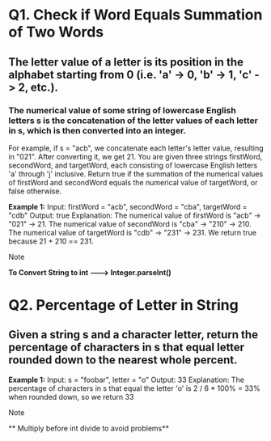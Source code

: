 # Q1. Check if Word Equals Summation of Two Words

## The letter value of a letter is its position in the alphabet starting from 0 (i.e. 'a' -> 0, 'b' -> 1, 'c' -> 2, etc.).
 
### The numerical value of some string of lowercase English letters s is the concatenation of the letter values of each letter in s, which is then converted into an integer.

 For example, if s = "acb", we concatenate each letter's letter value, resulting in 
"021". After converting it, we get 21.
 You are given three strings firstWord, secondWord, and targetWord, each consisting of 
lowercase English letters 'a' through 'j' inclusive.
 Return true if the summation of the numerical values of firstWord and secondWord 
equals the numerical value of targetWord, or false otherwise.
 
**Example 1:**
 Input: firstWord = "acb", secondWord = "cba", targetWord = "cdb"
 Output: true
 Explanation:
 The numerical value of firstWord is "acb" -> "021" -> 21.
 The numerical value of secondWord is "cba" -> "210" -> 210.
 The numerical value of targetWord is "cdb" -> "231" -> 231.
 We return true because 21 + 210 == 231.

 > [!NOTE]
 > **To Convert String to int ---> Integer.parseInt()**

 # Q2. Percentage of Letter in String

 ## Given a string s and a character letter, return the percentage of characters in s that equal letter rounded down to the nearest whole percent.

 **Example 1:**
 Input: s = "foobar", letter = "o"
 Output: 33
 Explanation:
 The percentage of characters in s that equal the letter 'o' is 2 / 6 * 100% = 33% 
when rounded down, so we return 33

>[!NOTE]
> ** Multiply before int divide to avoid problems**